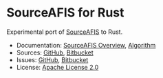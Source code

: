 # SourceAFIS for Rust #

Experimental port of [SourceAFIS](https://sourceafis.machinezoo.com/) to Rust.

* Documentation: [SourceAFIS Overview](https://sourceafis.machinezoo.com/), [Algorithm](https://sourceafis.machinezoo.com/algorithm)
* Sources: [GitHub](https://github.com/robertvazan/sourceafis-rust), [Bitbucket](https://bitbucket.org/robertvazan/sourceafis-rust)
* Issues: [GitHub](https://github.com/robertvazan/sourceafis-rust/issues), [Bitbucket](https://bitbucket.org/robertvazan/sourceafis-rust/issues)
* License: [Apache License 2.0](LICENSE)


